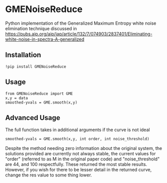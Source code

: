 # GMENoiseReduce

Python implementation of the Generalized Maximum Entropy white noise elimination technique discussed in https://pubs.aip.org/aip/jap/article/132/7/074903/2837401/Eliminating-white-noise-in-spectra-A-generalized

## Installation

    !pip install GMENoiseReduce

## Usage

    from GMENoiseReduce import GME
    x,y = data
    smoothed-yvals = GME.smooth(x,y)
  ## Advanced Usage
The full function takes in additional arguments if the curve is not ideal 

    smoothed-yvals = GME.smooth(x,y, int order, int noise_threshold)

 Despite the method needing zero information about the original system,  the solutions provided are currently not always stable, the current values for "order" (referred to as M in the original paper code) and "noise_threshold" are 44, and 100 respectfully. These returned the most stable results. However, if you wish for there to be lesser detail in the returned curve, change the res value to some thing lower. 